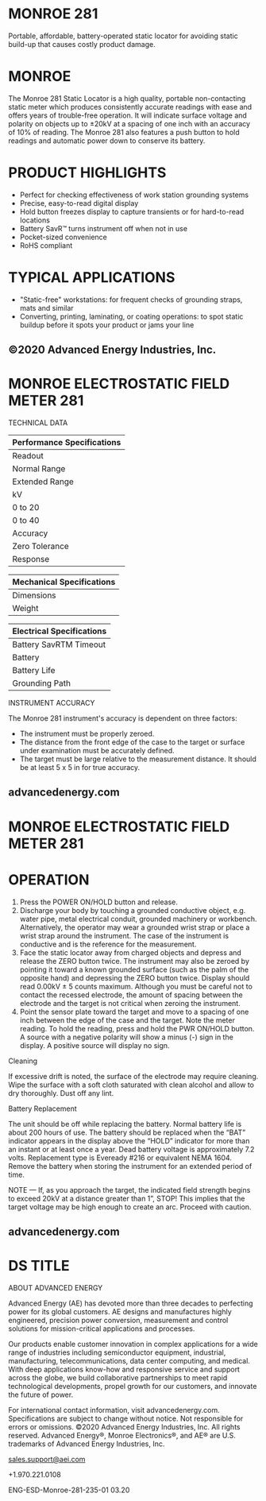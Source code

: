 # MONROE 281

Portable, affordable, battery-operated static locator for avoiding static build-up that causes costly product damage.

# MONROE

The Monroe 281 Static Locator is a high quality, portable non-contacting static meter which produces consistently accurate readings with ease and offers years of trouble-free operation. It will indicate surface voltage and polarity on objects up to ±20kV at a spacing of one inch with an accuracy of 10% of reading. The Monroe 281 also features a push button to hold readings and automatic power down to conserve its battery.

# PRODUCT HIGHLIGHTS

- Perfect for checking effectiveness of work station grounding systems
- Precise, easy-to-read digital display
- Hold button freezes display to capture transients or for hard-to-read locations
- Battery SavR™ turns instrument off when not in use
- Pocket-sized convenience
- RoHS compliant

# TYPICAL APPLICATIONS

- "Static-free" workstations: for frequent checks of grounding straps, mats and similar
- Converting, printing, laminating, or coating operations: to spot static buildup before it spots your product or jams your line

©2020 Advanced Energy Industries, Inc.
---
# MONROE ELECTROSTATIC FIELD METER 281

TECHNICAL DATA

|Performance Specifications|
|---|
|Readout|3½-digit LCD automatically displays measured voltages and polarity plus HOLD and LOW BATTERY indicators|
|Normal Range|±20kV at 1 inch with correct range and polarity automatically selected|
|Extended Range|Voltages of 20kV and higher may be measured by increasing the distance to the target:|
|kV|Distance|Multiply Reading By|
|0 to 20|4.0 in|2|
|0 to 40|8.5 in|4|
|Accuracy|Better than ±10% of reading ± LSD + zero offset|
|Zero Tolerance|±5 counts, ±3 counts typical|
|Response|Display updates three times per second|

|Mechanical Specifications|
|---|
|Dimensions|10.7 x 6.1 x 2.3 cm (4.2 x 2.4 x 0.9 in)|
|Weight|142 g (5 oz)|

|Electrical Specifications|
|---|
|Battery SavRTM Timeout|90 seconds, typical|
|Battery|9 V, Eveready #216 or equivalent NEDA #1604|
|Battery Life|200 hours of normal use|
|Grounding Path|Through conductive case|

INSTRUMENT ACCURACY

The Monroe 281 instrument's accuracy is dependent on three factors:

- The instrument must be properly zeroed.
- The distance from the front edge of the case to the target or surface under examination must be accurately defined.
- The target must be large relative to the measurement distance. It should be at least 5 x 5 in for true accuracy.

advancedenergy.com
---
# MONROE ELECTROSTATIC FIELD METER 281

# OPERATION

1. Press the POWER ON/HOLD button and release.
2. Discharge your body by touching a grounded conductive object, e.g. water pipe, metal electrical conduit, grounded machinery or workbench. Alternatively, the operator may wear a grounded wrist strap or place a wrist strap around the instrument. The case of the instrument is conductive and is the reference for the measurement.
3. Face the static locator away from charged objects and depress and release the ZERO button twice. The instrument may also be zeroed by pointing it toward a known grounded surface (such as the palm of the opposite hand) and depressing the ZERO button twice. Display should read 0.00kV ± 5 counts maximum. Although you must be careful not to contact the recessed electrode, the amount of spacing between the electrode and the target is not critical when zeroing the instrument.
4. Point the sensor plate toward the target and move to a spacing of one inch between the edge of the case and the target. Note the meter reading. To hold the reading, press and hold the PWR ON/HOLD button. A source with a negative polarity will show a minus (-) sign in the display. A positive source will display no sign.

Cleaning

If excessive drift is noted, the surface of the electrode may require cleaning. Wipe the surface with a soft cloth saturated with clean alcohol and allow to dry thoroughly. Dust off any lint.

Battery Replacement

The unit should be off while replacing the battery. Normal battery life is about 200 hours of use. The battery should be replaced when the “BAT” indicator appears in the display above the “HOLD” indicator for more than an instant or at least once a year. Dead battery voltage is approximately 7.2 volts. Replacement type is Eveready #216 or equivalent NEMA 1604. Remove the battery when storing the instrument for an extended period of time.

NOTE — If, as you approach the target, the indicated field strength begins to exceed 20kV at a distance greater than 1”, STOP! This implies that the target voltage may be high enough to create an arc. Proceed with caution.

advancedenergy.com
---
# DS TITLE

ABOUT ADVANCED ENERGY

Advanced Energy (AE) has devoted more than three decades to perfecting power for its global customers. AE designs and manufactures highly engineered, precision power conversion, measurement and control solutions for mission-critical applications and processes.

Our products enable customer innovation in complex applications for a wide range of industries including semiconductor equipment, industrial, manufacturing, telecommunications, data center computing, and medical. With deep applications know-how and responsive service and support across the globe, we build collaborative partnerships to meet rapid technological developments, propel growth for our customers, and innovate the future of power.

For international contact information, visit advancedenergy.com. Specifications are subject to change without notice. Not responsible for errors or omissions. ©2020 Advanced Energy Industries, Inc. All rights reserved. Advanced Energy®, Monroe Electronics®, and AE® are U.S. trademarks of Advanced Energy Industries, Inc.

sales.support@aei.com

+1.970.221.0108

ENG-ESD-Monroe-281-235-01 03.20